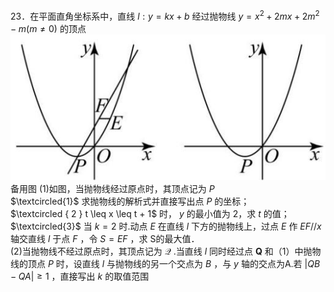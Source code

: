 23．在平面直角坐标系中，直线 $l : y = k x + b$ 经过抛物线 $y = x ^ { 2 } + 2 m x + 2 m ^ { 2 } - m ( m \neq 0 )$ 的顶点
![](<../../qs_image_DB/专题2-7_二次函数中的最值问题（解析版）/92a65553200a9c4d4b27581c775aa467bf17b2ec2b3ea7f218421f02a1756069.jpg>)  
备用图
(1)如图，当抛物线经过原点时，其顶点记为 $P$   
$\textcircled{1}$ 求抛物线的解析式并直接写出点 $P$ 的坐标；  
$\textcircled { 2 } t \leq x \leq t + 1$ 时， $y$ 的最小值为 2，求 $t$ 的值；  
$\textcircled{3}$ 当 $k = 2$ 时.动点 $E$ 在直线 $l$ 下方的抛物线上，过点 $E$ 作 $E F / / x$ 轴交直线 $l$ 于点 $F$ ，令 $S = E F$ ，求 S的最大值．  
(2)当抛物线不经过原点时，其顶点记为 $\mathcal { Q }$ .当直线 $l$ 同时经过点 $\boldsymbol { Q }$ 和（1）中抛物线的顶点 $P$ 时，设直线 $l$ 与抛物线的另一个交点为 $B$ ，与 $y$ 轴的交点为A.若 $\left| Q B - Q A \right| \geq 1$ ，直接写出 $k$ 的取值范围
